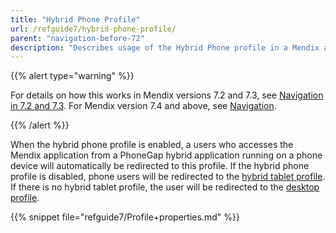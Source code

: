 ```yaml
---
title: "Hybrid Phone Profile"
url: /refguide7/hybrid-phone-profile/
parent: "navigation-before-72"
description: "Describes usage of the Hybrid Phone profile in a Mendix app for Mendix versions 7.0 and 7.1."
---
```


{{% alert type="warning" %}}

For details on how this works in Mendix versions 7.2 and 7.3, see [Navigation in 7.2 and 7.3](navigation-in-72-and-73). For Mendix version 7.4 and above, see [Navigation](navigation).

{{% /alert %}}

When the hybrid phone profile is enabled, a users who accesses the Mendix application from a PhoneGap hybrid application running on a phone device will automatically be redirected to this profile. If the hybrid phone profile is disabled, phone users will be redirected to the [hybrid tablet profile](hybrid-tablet-profile). If there is no hybrid tablet profile, the user will be redirected to the [desktop profile](desktop-profile).

{{% snippet file="refguide7/Profile+properties.md" %}}
